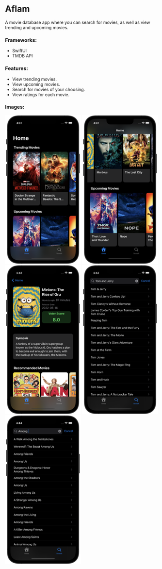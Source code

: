 # Aflam

A movie database app where you can search for movies, as well as view trending and upcoming movies.

### Frameworks:
- SwiftUI
- TMDB API

### Features:
- View trending movies.
- View upcoming movies.
- Search for movies of your choosing.
- View ratings for each movie.

### Images:
<p float="left">
  <img src="image1.png" width="250">
  <img src="image2.png" width="250">
  <img src="image3.png" width="250">
  <img src="image4.png" width="250">
  <img src="image5.png" width="250">
</p>
